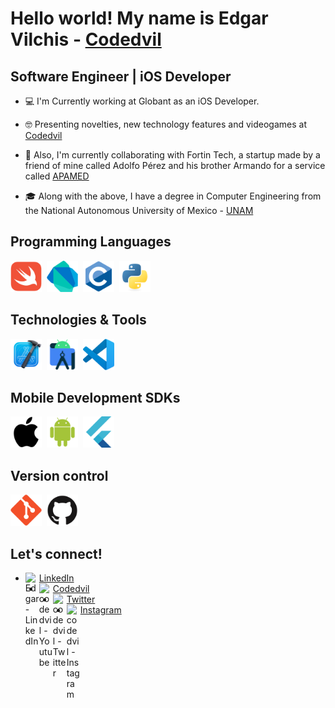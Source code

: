 # Hello world! My name is Edgar Vilchis - [Codedvil][youtube]

## Software Engineer | iOS Developer

- 💻 I'm Currently working at Globant as an iOS Developer.

- 🤓 Presenting novelties, new technology features and videogames at [Codedvil][youtube]

- 🏥 Also, I'm currently collaborating with Fortin Tech, a startup made by a friend of mine called Adolfo Pérez and his brother Armando for a service called 
[APAMED][apamed]

- 🎓 Along with the above, I have a degree in Computer Engineering from the National Autonomous University of Mexico - [UNAM][unam]

## Programming Languages
<img src="https://raw.githubusercontent.com/devicons/devicon/master/icons/swift/swift-original.svg" title="Swift" alt="Swift" width="50" height="50"/>&nbsp;
<img src="https://raw.githubusercontent.com/devicons/devicon/master/icons/dart/dart-original.svg" title="Dart" alt="Dart" width="50" height="50"/>&nbsp;
<img src="https://raw.githubusercontent.com/devicons/devicon/master/icons/c/c-original.svg" title="C" alt="C" width="50" height="50"/>&nbsp;
<img src="https://raw.githubusercontent.com/devicons/devicon/master/icons/python/python-original.svg" title="Python" alt="Python" width="50" height="50"/>&nbsp;

## Technologies & Tools
<img src="https://raw.githubusercontent.com/devicons/devicon/master/icons/xcode/xcode-original.svg" title="Xcode" alt="Xcode" width="50" height="50"/>&nbsp;
<img src="https://raw.githubusercontent.com/devicons/devicon/master/icons/androidstudio/androidstudio-original.svg" title="Android Studio" alt="Android Studio" width="50" height="50"/>&nbsp;
<img src="https://raw.githubusercontent.com/devicons/devicon/master/icons/vscode/vscode-original.svg" title="VSCode" alt="VSCode" width="50" height="50"/>&nbsp;

## Mobile Development SDKs
<img src="https://raw.githubusercontent.com/devicons/devicon/master/icons/apple/apple-original.svg" title="iOS" alt="iOS" width="50" height="50"/>&nbsp;
<img src="https://raw.githubusercontent.com/devicons/devicon/master/icons/android/android-original.svg" title="Android" alt="Android" width="50" height="50"/>&nbsp;
<img src="https://raw.githubusercontent.com/devicons/devicon/master/icons/flutter/flutter-original.svg" title="Flutter" alt="Flutter" width="50" height="50"/>&nbsp;

## Version control
<img src="https://raw.githubusercontent.com/devicons/devicon/master/icons/git/git-original.svg" title="Git" alt="Git" width="50" height="50"/>&nbsp;
<img src="https://raw.githubusercontent.com/devicons/devicon/master/icons/github/github-original.svg" title="Github" alt="Github" width="50" height="50"/>&nbsp;

## Let's connect!

- [LinkedIn<img align="left" alt="Edgar - LinkedIn" width="22px" src="https://cdn.jsdelivr.net/npm/simple-icons@v3/icons/linkedin.svg"/>][linkedin]
- [Codedvil<img align="left" alt="codedvil - Youtube" width="22px" src="https://cdn.jsdelivr.net/npm/simple-icons@v3/icons/youtube.svg"/>][youtube] 
- [Twitter<img align="left" alt="codedvil - Twitter" width="22px" src="https://cdn.jsdelivr.net/npm/simple-icons@v3/icons/twitter.svg"/>][twitter] 
- [Instagram<img align="left" alt="codedvil - Instagram" width="22px" src="https://cdn.jsdelivr.net/npm/simple-icons@v3/icons/instagram.svg"/>][instagram]

[youtube]: https://youtube.com/@Codedvil
[apamed]: https://apamedoficial.com/equipo/
[unam]: https://www.unam.mx/
[twitter]: https://www.twitter.com/codedvil
[instagram]: https://www.instagram.com/codedvil
[linkedin]: https://www.linkedin.com/in/edgarvilchis
